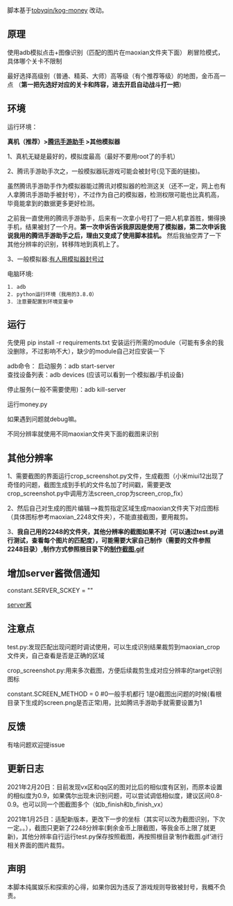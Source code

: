 脚本基于[tobyqin/kog-money](https://github.com/tobyqin/kog-money) 改动。

## 原理
使用adb模拟点击+图像识别（匹配的图片在maoxian文件夹下面） 刷冒险模式，具体哪个关卡不限制

最好选择高级别（普通、精英、大师）高等级（有个推荐等级）的地图，金币高一点
（**第一把先选好对应的关卡和阵容，进去开启自动战斗打一把**）

## 环境
运行环境：

**真机（推荐）>[腾讯手游助手](https://syzs.qq.com/) >其他模拟器**

1、真机无疑是最好的，模拟度最高（最好不要用root了的手机）

2、腾讯手游助手次之，一般模拟器玩游戏可能会被封号(见下面的链接)。

虽然腾讯手游助手作为模拟器能过腾讯对模拟器的检测这关（还不一定，网上也有人拿腾讯手游助手被封号），不过作为自己的模拟器，检测权限可能也比真机高，毕竟能拿到的数据更多更好检测。


之前我一直使用的腾讯手游助手，后来有一次拿小号打了一把人机拿首胜，懒得换手机，结果被封了一个月。**第一次申诉告诉我原因是使用了模拟器，第二次申诉我说我用的腾讯手游助手之后，理由又变成了使用脚本挂机。** 然后我抽空弄了一下其他分辨率的识别，转移阵地到真机上了。


3、一般模拟器:[有人用模拟器封号过](https://www.baidu.com/s?ie=UTF-8&wd=%E6%A8%A1%E6%8B%9F%E5%99%A8%20%E7%8E%8B%E8%80%85%E8%8D%A3%E8%80%80%20%E8%A2%AB%E5%B0%81%E5%8F%B7) 

电脑环境:

    1. adb
    2. python运行环境（我用的3.8.0）
    3. 注意要配置到环境变量中
## 运行
先使用 pip install -r requirements.txt 安装运行所需的module（可能有多余的我没删除，不过影响不大），缺少的module自己对应安装一下

adb命令：
启动服务：adb start-server  
查找设备列表：adb devices (应该可以看到一个模拟器/手机设备)

停止服务(一般不需要使用)：adb kill-server

运行money.py

如果遇到问题就debug嘛。

不同分辨率就使用不同maoxian文件夹下面的截图来识别

## 其他分辨率

1、需要截图的界面运行crop_screenshot.py文件，生成截图（小米miui12出现了奇怪的问题，截图生成到手机的文件名加了时间戳，需要更改crop_screenshot.py中调用方法screen_crop为screen_crop_fix）

2、然后自己对生成的图片编辑-->裁剪指定区域生成maoxian文件夹下对应图标（具体图标参考maoxian_2248文件夹），不能直接截图，要用裁剪。

3、**我自己用的2248的文件夹，其他分辨率的截图如果不对（可以通过test.py进行测试，查看每个图片的匹配度），可能需要大家自己制作（需要的文件参照2248目录）,制作方式参照根目录下的[制作截图.gif](https://github.com/DaveBoy/kog-money/blob/master/%E5%88%B6%E4%BD%9C%E6%88%AA%E5%9B%BE.gif)**

## 增加server酱微信通知

constant.SERVER_SCKEY = ""  

[server酱](http://sc.ftqq.com/?c=code)

## 注意点
test.py:发现匹配出现问题时调试使用，可以生成识别结果裁剪到maoxian_crop文件夹，自己查看是否是正确的区域

crop_screenshot.py:用来多次截图，方便后续裁剪生成对应分辨率的target识别图标

constant.SCREEN_METHOD = 0 #0一般手机都行  1是0截图出问题的时候(看根目录下生成的screen.png是否正常)用，比如腾讯手游助手就需要设置为1
## 反馈 
有啥问题欢迎提issue

## 更新日志
2021年2月20日：目前发现vx区和qq区的图对比后的相似度有区别，而原本设置的相似度为0.9，如果偶尔出现未识别问题，可以尝试调低相似度，建议区间0.8-0.9。也可以同一个图截图多个（如b_finish和b_finish_vx）


2021年1月25日：适配新版本，更改下一步的坐标（其实可以改为截图识别，下次一定。。），截图只更新了2248分辨率(剩余金币上限截图，等我金币上限了就更新)，其他分辨率自行运行test.py保存按照截图，再按照根目录‘制作截图.gif’进行相关界面的图片裁剪。

## 声明

本脚本纯属娱乐和探索的心得，如果你因为违反了游戏规则导致被封号，我概不负责。